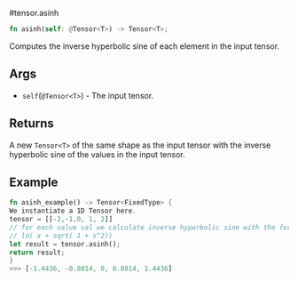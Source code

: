 #tensor.asinh

```rust
fn asinh(self: @Tensor<T>) -> Tensor<T>;
```

Computes the inverse hyperbolic sine of each element in the input tensor.

## Args

* `self`(`@Tensor<T>`) - The input tensor.


## Returns

A new `Tensor<T>` of the same shape as the input tensor with
the inverse hyperbolic sine of the values in the input tensor.

## Example

```rust
fn asinh_example() -> Tensor<FixedType> {
We instantiate a 1D Tensor here.
tensor = [[-2,-1,0, 1, 2]]
// for each value val we calculate inverse hyperbolic sine with the formula:
// ln( x + sqrt( 1 + x^2))
let result = tensor.asinh();
return result;
}
>>> [-1.4436, -0.8814, 0, 0.8814, 1.4436]
```

